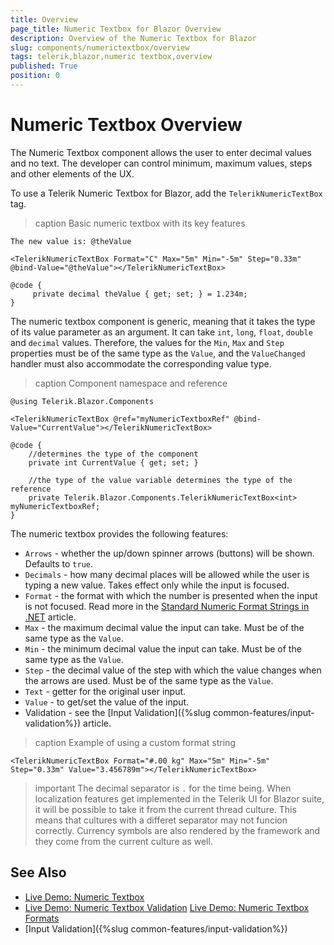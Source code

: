 ```yaml
---
title: Overview
page_title: Numeric Textbox for Blazor Overview
description: Overview of the Numeric Textbox for Blazor
slug: components/numerictextbox/overview
tags: telerik,blazor,numeric textbox,overview
published: True
position: 0
---
```


# Numeric Textbox Overview

The Numeric Textbox component allows the user to enter decimal values and no text. The developer can control minimum, maximum values, steps and other elements of the UX.

To use a Telerik Numeric Textbox for Blazor, add the `TelerikNumericTextBox` tag.

>caption Basic numeric textbox with its key features

````CSHTML
The new value is: @theValue

<TelerikNumericTextBox Format="C" Max="5m" Min="-5m" Step="0.33m" @bind-Value="@theValue"></TelerikNumericTextBox>

@code {
     private decimal theValue { get; set; } = 1.234m;
}
````

The numeric textbox component is generic, meaning that it takes the type of its value parameter as an argument. It can take `int`, `long`, `float`, `double` and `decimal` values. Therefore, the values for the `Min`, `Max` and `Step` properties must be of the same type as the `Value`, and the `ValueChanged` handler must also accommodate the corresponding value type.

>caption Component namespace and reference

````CSHTML
@using Telerik.Blazor.Components

<TelerikNumericTextBox @ref="myNumericTextboxRef" @bind-Value="CurrentValue"></TelerikNumericTextBox>

@code {
	//determines the type of the component
	private int CurrentValue { get; set; }
	
	//the type of the value variable determines the type of the reference
	private Telerik.Blazor.Components.TelerikNumericTextBox<int> myNumericTextboxRef;
}
````

The numeric textbox provides the following features:

* `Arrows` - whether the up/down spinner arrows (buttons) will be shown. Defaults to `true`.
* `Decimals` - how many decimal places will be allowed while the user is typing a new value. Takes effect only while the input is focused.
* `Format` - the format with which the number is presented when the input is not focused. Read more in the [Standard Numeric Format Strings in .NET](https://docs.microsoft.com/en-us/dotnet/standard/base-types/standard-numeric-format-strings) article.
* `Max` - the maximum decimal value the input can take. Must be of the same type as the `Value`.
* `Min` - the minimum decimal value the input can take. Must be of the same type as the `Value`.
* `Step` - the decimal value of the step with which the value changes when the arrows are used. Must be of the same type as the `Value`.
* `Text` - getter for the original user input.
* `Value` - to get/set the value of the input.
* Validation - see the [Input Validation]({%slug common-features/input-validation%}) article.

>caption Example of using a custom format string

````CSHTML
<TelerikNumericTextBox Format="#.00 kg" Max="5m" Min="-5m" Step="0.33m" Value="3.456789m"></TelerikNumericTextBox>
````

>important The decimal separator is `.` for the time being. When localization features get implemented in the Telerik UI for Blazor suite, it will be possible to take it from the current thread culture. This means that cultures with a differet separator may not funcion correctly. Currency symbols are also rendered by the framework and they come from the current culture as well.

<!--
>note If you want to use a currency format, you must specify a culture on the thread, so .NET knows what symbol to render. If you don't do that, you may see an unexpected/incorrect symbol or format.

>caption To use currency format, set Thread culture in Startup.cs

````C#
namespace MyBlazorApp.Client
{
    public class Startup
    {
        public Startup()
        {
            //set culture to the thread to let .NET render a currency symbol
            System.Threading.Thread.CurrentThread.CurrentCulture = new System.Globalization.CultureInfo("en-US");
        }
        
        //the rest of the file
    }
}
````

-->

## See Also

  * [Live Demo: Numeric Textbox](https://demos.telerik.com/blazor-ui/numerictextbox/index)
  * [Live Demo: Numeric Textbox Validation](https://demos.telerik.com/blazor-ui/numerictextbox/validation)
  [Live Demo: Numeric Textbox Formats](https://demos.telerik.com/blazor-ui/numerictextbox/formats)
  * [Input Validation]({%slug common-features/input-validation%})
